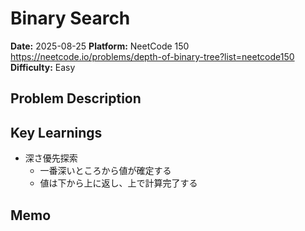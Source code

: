 # Binary Search

**Date:** 2025-08-25
**Platform:** NeetCode 150 https://neetcode.io/problems/depth-of-binary-tree?list=neetcode150
**Difficulty:** Easy

## Problem Description

## Key Learnings

- 深さ優先探索
  - 一番深いところから値が確定する
  - 値は下から上に返し、上で計算完了する

## Memo
